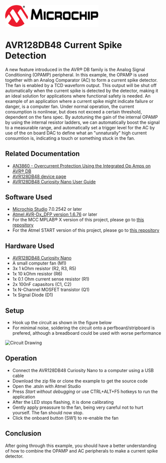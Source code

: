 <!-- Please do not change this html logo with link -->
<a href="https://www.microchip.com" rel="nofollow"><img src="images/microchip.png" alt="MCHP" width="300"/></a>

# AVR128DB48 Current Spike Detection
A new feature introduced in the AVR® DB family is the Analog Signal Conditioning (OPAMP) peripheral. In this example, the OPAMP is used together with an Analog Comparator (AC) to form a current spike detector. The fan is enabled by a TCD waveform output. This output will be shut off automatically when the current spike is detected by the detector, making it an ideal solution for applications where functional safety is needed. An example of an application where a current spike might indicate failure or danger, is a computer fan. Under normal operation, the current consumption is nonlinear, but does not exceed a certain threshold, dependent on the fans spec. By autotuning the gain of the internal OPAMP by using the internal resistor ladders, we can automatically boost the signal to a measurable range, and automatically set a trigger level for the AC by use of the on board DAC to define what an "unnaturally" high current consumtion is, indicating a touch or something stuck in the fan.

## Related Documentation

* [AN3860 - Overcurrent Protection Using the Integrated Op Amps on AVR® DB](https://microchip.com/DS00003860)
* [AVR128DB48 device page](https://www.microchip.com/wwwproducts/en/AVR128DB48)
* [AVR128DB48 Curiosity Nano User Guide](https://www.microchip.com/DS50003037)

## Software Used

* [Microchip Studio](https://www.microchip.com/mplab/microchip-studio) 7.0.2542 or later
* [Atmel AVR-Dx_DFP version 1.6.76](http://packs.download.atmel.com/#collapse-Atmel-AVR-Dx-DFP-pdsc) or later
* For the MCC MPLAB® X version of this project, please go to [this repository](https://github.com/microchip-pic-avr-examples/avr128db48-overcurrent-protection-mplab-mcc.git)
* For the Atmel START version of this project, please go to [this repository](https://github.com/microchip-pic-avr-examples/avr128db48-overcurrent-protection-studio-start.git)

## Hardware Used

* [AVR128DB48 Curiosity Nano](https://www.microchip.com/DevelopmentTools/ProductDetails/PartNO/EV35L43A)
* A small computer fan (M1)
* 3x 1 kOhm resistor (R2, R3, R5)
* 1x 10 kOhm resistor (R6)
* 1x 0.1 Ohm current sense resistor (R1)
* 2x 100nF capasitors (C1, C2)
* 1x N-Channel MOSFET transistor (Q1)
* 1x Signal Diode (D1)



## Setup
* Hook up the circuit as shown in the figure below
* For minimal noise, soldering the circuit onto a perfboard/stripboard is prefered, although a breadboard could be used with worse performance
<p><img src="images/circuit_drawing.png" alt="Circuit Drawing" width="400"/></p>

## Operation
* Connect the AVR128DB48 Curiosity Nano to a computer using a USB cable
* Download the zip file or clone the example to get the source code
* Open the .atsln with Atmel Studio
* Press *Start without debugging* or use CTRL+ALT+F5 hotkeys to run the application
* After the LED stops flashing, it is done calibrating
* Gently apply preassure to the fan, being very careful not to hurt yourself. The fan should now stop.
* Click the onboard button (SW1) to re-enable the fan


## Conclusion
After going through this example, you should have a better understanding of how to combine the OPAMP and AC peripherals to make a current spike detector.
